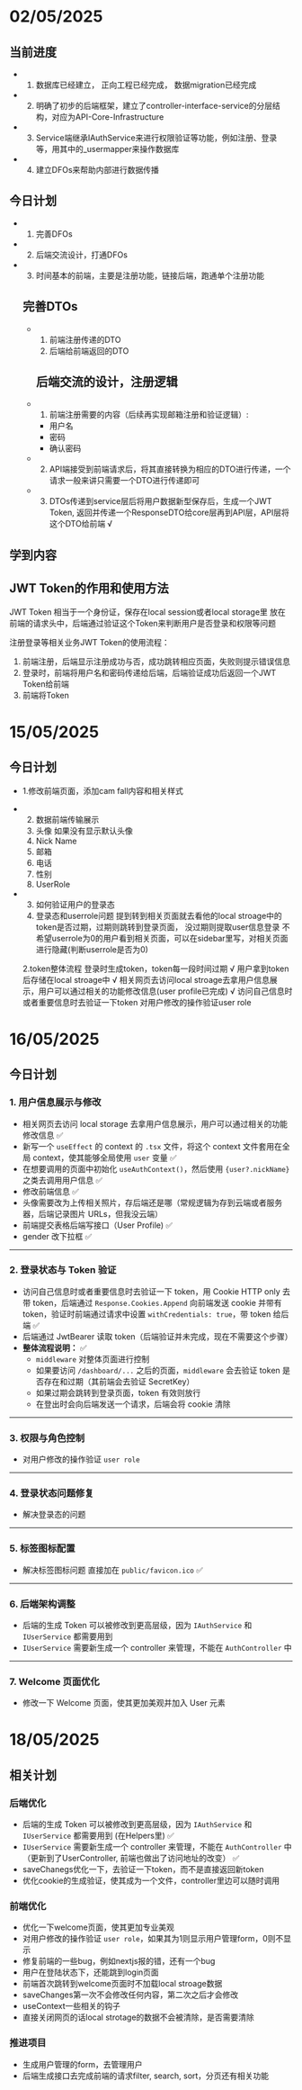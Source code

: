 ﻿# 02/05/2025
## 当前进度
- 1. 数据库已经建立， 正向工程已经完成， 数据migration已经完成
- 2. 明确了初步的后端框架，建立了controller-interface-service的分层结构，对应为API-Core-Infrastructure
- 3. Service端继承IAuthService来进行权限验证等功能，例如注册、登录等，用其中的_usermapper来操作数据库
- 4. 建立DFOs来帮助内部进行数据传播

## 今日计划
- 1. 完善DFOs
- 2. 后端交流设计，打通DFOs
- 3. 时间基本的前端，主要是注册功能，链接后端，跑通单个注册功能
  
    ## 完善DTOs
  - 1. 前端注册传递的DTO
	2. 后端给前端返回的DTO
	
    ## 后端交流的设计，注册逻辑
  - 1. 前端注册需要的内容（后续再实现邮箱注册和验证逻辑）: 
	- 用户名
	- 密码
	- 确认密码
  - 2. API端接受到前端请求后，将其直接转换为相应的DTO进行传递，一个请求一般来讲只需要一个DTO进行传递即可
  - 3. DTOs传递到service层后将用户数据新型保存后，生成一个JWT Token, 返回并传递一个ResponseDTO给core层再到API层，API层将这个DTO给前端 √
	
## 学到内容
   ## JWT Token的作用和使用方法
   JWT Token 相当于一个身份证，保存在local session或者local storage里
   放在前端的请求头中，后端通过验证这个Token来判断用户是否登录和权限等问题

   注册登录等相关业务JWT Token的使用流程：
   1. 前端注册，后端显示注册成功与否，成功跳转相应页面，失败则提示错误信息
   2. 登录时，前端将用户名和密码传递给后端，后端验证成功后返回一个JWT Token给前端
   3. 前端将Token

# 15/05/2025
## 今日计划
- 1.修改前端页面，添加cam fall内容和相关样式 
- 2. 数据前端传输展示
	1. 头像 如果没有显示默认头像
	2. Nick Name
	3. 邮箱
	4. 电话
	5. 性别
	6. UserRole
- 3. 如何验证用户的登录态
	1. 登录态和userrole问题
	提到转到相关页面就去看他的local stroage中的token是否过期，过期则跳转到登录页面， 没过期则提取user信息登录
	不希望userrole为0的用户看到相关页面，可以在sidebar里写，对相关页面进行隐藏(判断userrole是否为0)

	2.token整体流程
	登录时生成token，token每一段时间过期 √
	用户拿到token后存储在local stroage中 √
	相关网页去访问local stroage去拿用户信息展示，用户可以通过相关的功能修改信息(user profile已完成) √
	访问自己信息时或者重要信息时去验证一下token
	对用户修改的操作验证user role

# 16/05/2025
## 今日计划
### 1. 用户信息展示与修改

- 相关网页去访问 local storage 去拿用户信息展示，用户可以通过相关的功能修改信息  ✅
- 新写一个 `useEffect` 的 context 的 `.tsx` 文件，将这个 context 文件套用在全局 context，使其能够全局使用 `user` 变量  ✅
- 在想要调用的页面中初始化 `useAuthContext()`，然后使用 `{user?.nickName}` 之类去调用用户信息  ✅
- 修改前端信息 ✅
- 头像需要改为上传相关照片，存后端还是哪（常规逻辑为存到云端或者服务器，后端记录图片 URLs，但我没云端）  
- 前端提交表格后端写接口（User Profile) ✅
- gender 改下拉框 ✅

---

### 2. 登录状态与 Token 验证

- 访问自己信息时或者重要信息时去验证一下 token，用 Cookie HTTP only 去带 token，后端通过 `Response.Cookies.Append` 向前端发送 cookie 并带有 token，验证时前端通过请求中设置 `withCredentials: true`，带 token 给后端 ✅  
- 后端通过 JwtBearer 读取 token（后端验证并未完成，现在不需要这个步骤）
- **整体流程说明：**  ✅
  - `middleware` 对整体页面进行控制  
  - 如果要访问 `/dashboard/...` 之后的页面，`middleware` 会去验证 token 是否存在和过期（其前端会去验证 SecretKey）  
  - 如果过期会跳转到登录页面，token 有效则放行  
  - 在登出时会向后端发送一个请求，后端会将 cookie 清除  

---

### 3. 权限与角色控制

- 对用户修改的操作验证 `user role`

---

### 4. 登录状态问题修复

- 解决登录态的问题  

---

### 5. 标签图标配置

- 解决标签图标问题 直接加在 `public/favicon.ico` ✅

---

### 6. 后端架构调整

- 后端的生成 Token 可以被修改到更高层级，因为 `IAuthService` 和 `IUserService` 都需要用到  
- `IUserService` 需要新生成一个 controller 来管理，不能在 `AuthController` 中 

---

### 7. Welcome 页面优化

- 修改一下 Welcome 页面，使其更加美观并加入 User 元素

# 18/05/2025
## 相关计划

### 后端优化
- 后端的生成 Token 可以被修改到更高层级，因为 `IAuthService` 和 `IUserService` 都需要用到 (在Helpers里) ✅
- `IUserService` 需要新生成一个 controller 来管理，不能在 `AuthController` 中（更新到了UserController, 前端也做出了访问地址的改变） ✅
- saveChanegs优化一下，去验证一下token，而不是直接返回新token
- 优化cookie的生成验证，使其成为一个文件，controller里边可以随时调用

### 前端优化
- 优化一下welcome页面，使其更加专业美观
- 对用户修改的操作验证 `user role`，如果其为1则显示用户管理form，0则不显示
- 修复前端的一些bug，例如nextjs报的错，还有一个bug
- 用户在登陆状态下，还能跳到login页面
- 前端首次跳转到welcome页面时不加载local stroage数据
- saveChanges第一次不会修改任何内容，第二次之后才会修改
- useContext一些相关的钩子
- 直接关闭网页的话local strotage的数据不会被清除，是否需要清除

### 推进项目
- 生成用户管理的form，去管理用户
- 后端生成接口去完成前端的请求filter, search, sort，分页还有相关功能